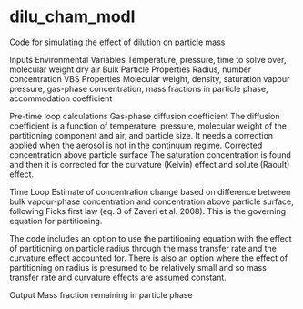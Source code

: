 # dilu_cham_modl
Code for simulating the effect of dilution on particle mass

Inputs
Environmental Variables
Temperature, pressure, time to solve over, molecular weight dry air
Bulk Particle Properties
Radius, number concentration
VBS Properties
Molecular weight, density, saturation vapour pressure, gas-phase concentration, mass fractions in particle phase, accommodation coefficient

Pre-time loop calculations
Gas-phase diffusion coefficient
The diffusion coefficient is a function of temperature, pressure, molecular weight of the partitioning component and air, and particle size.  It needs a correction applied when the aerosol is not in the continuum regime.
Corrected concentration above particle surface
The saturation concentration is found and then it is corrected for the curvature (Kelvin) effect and solute (Raoult) effect.


Time Loop
Estimate of concentration change based on difference between bulk vapour-phase concentration and concentration above particle surface, following Ficks first law (eq. 3 of Zaveri et al. 2008).  This is the governing equation for partitioning.

The code includes an option to use the partitioning equation with the effect of partitioning on particle radius through the mass transfer rate and the curvature effect accounted for.  There is also an option where the effect of partitioning on radius is presumed to be relatively small and so mass transfer rate and curvature effects are assumed constant.

Output
Mass fraction remaining in particle phase
